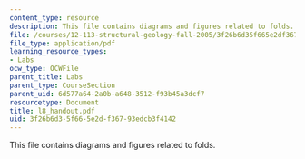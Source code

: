 ```yaml
---
content_type: resource
description: This file contains diagrams and figures related to folds.
file: /courses/12-113-structural-geology-fall-2005/3f26b6d35f665e2df36793edcb3f4142_l8_handout.pdf
file_type: application/pdf
learning_resource_types:
- Labs
ocw_type: OCWFile
parent_title: Labs
parent_type: CourseSection
parent_uid: 6d577a64-2a0b-a648-3512-f93b45a3dcf7
resourcetype: Document
title: l8_handout.pdf
uid: 3f26b6d3-5f66-5e2d-f367-93edcb3f4142
---
```

This file contains diagrams and figures related to folds.


